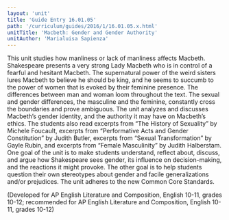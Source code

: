```yaml
---
layout: 'unit'
title: 'Guide Entry 16.01.05'
path: '/curriculum/guides/2016/1/16.01.05.x.html'
unitTitle: 'Macbeth: Gender and Gender Authority'
unitAuthor: 'Marialuisa Sapienza'
---
```


<main>
 <p>
  This unit studies how manliness or lack of manliness affects Macbeth. Shakespeare presents a very strong Lady Macbeth who is in control of a fearful and hesitant Macbeth. The supernatural power of the weird sisters lures Macbeth to believe he should be king, and he seems to succumb to the power of women that is evoked by their feminine presence. The differences between man and woman loom throughout the text. The sexual and gender differences, the masculine and the feminine, constantly cross the boundaries and prove ambiguous. The unit analyzes and discusses Macbeth’s gender identity, and the authority it may have on Macbeth’s ethics. The students also read excerpts from “The History of Sexuality” by Michele Foucault, excerpts from “Performative Acts and Gender Constitution” by Judith Butler, excerpts from “Sexual Transformation” by Gayle Rubin, and excerpts from “Female Masculinity” by Judith Halberstam. One goal of the unit is to make students understand, reflect about, discuss, and argue how Shakespeare sees gender, its influence on decision-making, and the reactions it might provoke. The other goal is to help students question their own stereotypes about gender and facile generalizations and/or prejudices. The unit adheres to the new Common Core Standards.
 </p>
 <p>
  (Developed for AP English Literature and Composition, English 10-11, grades 10-12; recommended for AP English Literature and Composition, English 10-11, grades 10-12)
 </p>
</main>
